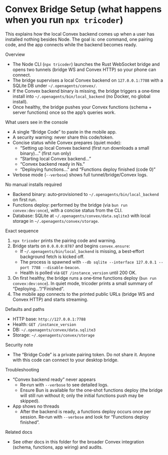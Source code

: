 # Convex Bridge Setup (what happens when you run `npx tricoder`)

This explains how the local Convex backend comes up when a user has installed nothing besides Node. The goal is: one command, one pairing code, and the app connects while the backend becomes ready.

Overview
- The Node CLI (`npx tricoder`) launches the Rust WebSocket bridge and opens two tunnels (bridge WS and Convex HTTP) so your phone can connect.
- The bridge supervises a local Convex backend on `127.0.0.1:7788` with a SQLite DB under `~/.openagents/convex/`.
- If the Convex backend binary is missing, the bridge triggers a one‑time install into `~/.openagents/bin/local_backend` (no Docker, no global install).
- Once healthy, the bridge pushes your Convex functions (schema + server functions) once so the app’s queries work.

What users see in the console
- A single “Bridge Code” to paste in the mobile app.
- A security warning: never share this code/token.
- Concise status while Convex prepares (quiet mode):
  - “Setting up local Convex backend (first run downloads a small binary)…” (first run only)
  - “Starting local Convex backend…”
  - “Convex backend ready in Ns.”
  - “Deploying functions…” and “Functions deploy finished (code 0)”
- Verbose mode (`--verbose`) shows full tunnel/bridge/Convex logs.

No manual installs required
- Backend binary: auto‑provisioned to `~/.openagents/bin/local_backend` on first run.
- Functions deploy: performed by the bridge (via `bun run convex:dev:once`), with a concise status from the CLI.
- Database: SQLite at `~/.openagents/convex/data.sqlite3` with local storage in `~/.openagents/convex/storage`.

Exact sequence
1) `npx tricoder` prints the pairing code and warning.
2) Bridge starts on `0.0.0.0:8787` and begins `convex.ensure`:
   - If `~/.openagents/bin/local_backend` is missing, a best‑effort background fetch is kicked off.
   - The process is spawned with `--db sqlite --interface 127.0.0.1 --port 7788 --disable-beacon`.
   - Health is polled via `GET /instance_version` until 200 OK.
3) On first healthy, the bridge runs a one‑time functions deploy (`bun run convex:dev:once`). In quiet mode, tricoder prints a small summary of “Deploying…”/“Finished”.
4) The mobile app connects to the printed public URLs (bridge WS and Convex HTTP) and starts streaming.

Defaults and paths
- HTTP base: `http://127.0.0.1:7788`
- Health: `GET /instance_version`
- DB: `~/.openagents/convex/data.sqlite3`
- Storage: `~/.openagents/convex/storage`

Security note
- The “Bridge Code” is a private pairing token. Do not share it. Anyone with this code can connect to your desktop bridge.

Troubleshooting
- “Convex backend ready” never appears
  - Re‑run with `--verbose` to see detailed logs.
  - Ensure Bun is available for the one‑shot functions deploy (the bridge will still run without it; only the initial functions push may be skipped).
- App shows no threads
  - After the backend is ready, a functions deploy occurs once per session. Re‑run with `--verbose` and look for “Functions deploy finished”.

Related docs
- See other docs in this folder for the broader Convex integration (schema, functions, app wiring) and audits.

